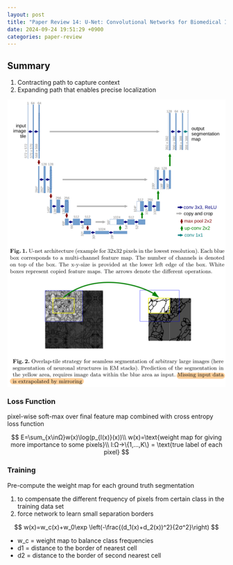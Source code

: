```yaml
---
layout: post
title: "Paper Review 14: U-Net: Convolutional Networks for Biomedical Image Segmentation"
date: 2024-09-24 19:51:29 +0900
categories: paper-review
---
```


## Summary

1. Contracting path to capture context
2. Expanding path that enables precise localization

<img src="/public/img/unet-1.png" style="display: block; margin: auto;" width="550" />

<img src="/public/img/unet-2.png" style="display: block; margin: auto;" width="550" />

### Loss Function

pixel-wise soft-max over final feature map combined with cross entropy loss function

$$
E=\sum_{x\inΩ}w(x)\log(p_{l(x)}(x))\\
w(x)=\text{weight map for giving more importance to some pixels}\\
l:Ω→\{1,...,K\} = \text{true label of each pixel}
$$

### Training

Pre-compute the weight map for each ground truth segmentation

1. to compensate the different frequency of pixels from certain class in the training data set 
2. force network to learn small separation borders

$$
w(x)=w_c(x)+w_0\exp \left(-\frac{(d_1(x)+d_2(x))^2}{2σ^2}\right)
$$

- w_c = weight map to balance class frequencies
- d1 = distance to the border of nearest cell
- d2 = distance to the border of second nearest cell